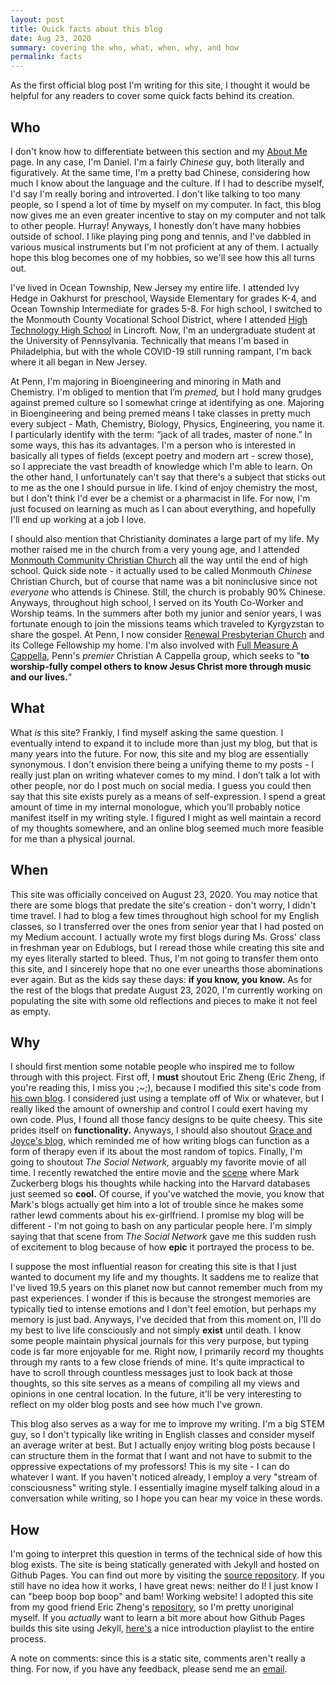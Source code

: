 ```yaml
---
layout: post
title: Quick facts about this blog
date: Aug 23, 2020
summary: covering the who, what, when, why, and how
permalink: facts
---
```


As the first official blog post I'm writing for this site, I thought it would be helpful for any readers to cover some quick facts behind its creation.

## Who
I don't know how to differentiate between this section and my <a href="{{ site.url }}{{ site.baseurl }}/about.html">About Me</a> page. In any case, I'm Daniel. I'm a fairly *Chinese* guy, both literally and figuratively. At the same time, I'm a pretty bad Chinese, considering how much I know about the language and the culture. If I had to describe myself, I'd say I'm really boring and introverted. I don't like talking to too many people, so I spend a lot of time by myself on my computer. In fact, this blog now gives me an even greater incentive to stay on my computer and not talk to other people. Hurray! Anyways, I honestly don't have many hobbies outside of school. I like playing ping pong and tennis, and I've dabbled in various musical instruments but I'm not proficient at any of them. I actually hope this blog becomes one of my hobbies, so we'll see how this all turns out.

I've lived in Ocean Township, New Jersey my entire life. I attended Ivy Hedge in Oakhurst for preschool, Wayside Elementary for grades K-4, and Ocean Township Intermediate for grades 5-8. For high school, I switched to the Monmouth County Vocational School District, where I attended [High Technology High School](http://www.hths.mcvsd.org/) in Lincroft. Now, I'm an undergraduate student at the University of Pennsylvania. Technically that means I'm based in Philadelphia, but with the whole COVID-19 still running rampant, I'm back where it all began in New Jersey.

At Penn, I'm majoring in Bioengineering and minoring in Math and Chemistry. I'm obliged to mention that I’m *premed,* but I hold many grudges against premed culture so I somewhat cringe at identifying as one. Majoring in Bioengineering and being premed means I take classes in pretty much every subject - Math, Chemistry, Biology, Physics, Engineering, you name it. I particularly identify with the term: “jack of all trades, master of none.” In some ways, this has its advantages. I'm a person who is interested in basically all types of fields (except poetry and modern art - screw those), so I appreciate the vast breadth of knowledge which I'm able to learn. On the other hand, I unfortunately can't say that there's a subject that sticks out to me as the one I should pursue in life. I kind of enjoy chemistry the most, but I don't think I'd ever be a chemist or a pharmacist in life. For now, I'm just focused on learning as much as I can about everything, and hopefully I'll end up working at a job I love.

I should also mention that Christianity dominates a large part of my life. My mother raised me in the church from a very young age, and I attended [Monmouth Community Christian Church](https://www.mccc.org/home/) all the way until the end of high school. Quick side note - it actually used to be called Monmouth *Chinese* Christian Church, but of course that name was a bit noninclusive since not *everyone* who attends is Chinese. Still, the church is probably 90% Chinese. Anyways, throughout high school, I served on its Youth Co-Worker and Worship teams. In the summers after both my junior and senior years, I was fortunate enough to join the missions teams which traveled to Kyrgyzstan to share the gospel. At Penn, I now consider [Renewal Presbyterian Church](https://renewalchurch.org/?fbclid=IwAR3IyuyLjbrmxgTlFWF-DdOKa3EZ5x4o6ZuSOPFVKDLKdiZQesC_IIVChJo) and its College Fellowship my home. I'm also involved with [Full Measure A Cappella](http://www.full-measure.org/), Penn's *premier* Christian A Cappella group, which seeks to "**to worship-fully compel others to know Jesus Christ more through music and our lives.**"

## What
What *is* this site? Frankly, I find myself asking the same question. I eventually intend to expand it to include more than just my blog, but that is many years into the future. For now, this site and my blog are essentially synonymous. I don't envision there being a unifying theme to my posts - I really just plan on writing whatever comes to my mind. I don’t talk a lot with other people, nor do I post much on social media. I guess you could then say that this site exists purely as a means of self-expression. I spend a great amount of time in my internal monologue, which you’ll probably notice manifest itself in my writing style. I figured I might as well maintain a record of my thoughts somewhere, and an online blog seemed much more feasible for me than a physical journal.

## When
This site was officially conceived on August 23, 2020. You may notice that there are some blogs that predate the site's creation - don't worry, I didn't time travel. I had to blog a few times throughout high school for my English classes, so I transferred over the ones from senior year that I had posted on my Medium account. I actually wrote my first blogs during Ms. Gross' class in freshman year on Edublogs, but I reread those while creating this site and my eyes literally started to bleed. Thus, I'm not going to transfer them onto this site, and I sincerely hope that no one ever unearths those abominations ever again. But as the kids say these days: **if you know, you know.** As for the rest of the blogs that predate August 23, 2020, I'm currently working on populating the site with some old reflections and pieces to make it not feel as empty.

## Why
I should first mention some notable people who inspired me to follow through with this project. First off, I **must** shoutout Eric Zheng (Eric Zheng, if you're reading this, I miss you ;~;), because I modified this site's code from [his own blog](https://blog.ericzheng.org/). I considered just using a template off of Wix or whatever, but I really liked the amount of ownership and control I could exert having my own code. Plus, I found all those fancy designs to be quite cheesy. This site prides itself on **functionality.** Anyways, I should also shoutout [Grace and Joyce's blog](https://www.gloriouslane.com/), which reminded me of how writing blogs can function as a form of therapy even if its about the most random of topics. Finally, I'm going to shoutout *The Social Network,* arguably my favorite movie of all time. I recently rewatched the entire movie and the [scene](https://www.youtube.com/watch?v=BPazh2kDdvA) where Mark Zuckerberg blogs his thoughts while hacking into the Harvard databases just seemed so **cool.** Of course, if you've watched the movie, you know that Mark's blogs actually get him into a lot of trouble since he makes some rather lewd comments about his ex-girlfriend. I promise my blog will be different - I'm not going to bash on any particular people here. I'm simply saying that that scene from *The Social Network* gave me this sudden rush of excitement to blog because of how **epic** it portrayed the process to be.

I suppose the most influential reason for creating this site is that I just wanted to document my life and my thoughts. It saddens me to realize that I've lived 19.5 years on this planet now but cannot remember much from my past experiences. I wonder if this is because the strongest memories are typically tied to intense emotions and I don't feel emotion, but perhaps my memory is just bad. Anyways, I've decided that from this moment on, I'll do my best to live life consciously and not simply **exist** until death. I know some people maintain physical journals for this very purpose, but typing code is far more enjoyable for me. Right now, I primarily record my thoughts through my rants to a few close friends of mine. It's quite impractical to have to scroll through countless messages just to look back at those thoughts, so this site serves as a means of compiling all my views and opinions in one central location. In the future, it'll be very interesting to reflect on my older blog posts and see how much I've grown.

This blog also serves as a way for me to improve my writing. I'm a big STEM guy, so I don't typically like writing in English classes and consider myself an average writer at best. But I actually enjoy writing blog posts because I can structure them in the format that I want and not have to submit to the oppressive expectations of my professors! This is my site - I can do whatever I want. If you haven't noticed already, I employ a very "stream of consciousness" writing style. I essentially imagine myself talking aloud in a conversation while writing, so I hope you can hear my voice in these words.

## How
I'm going to interpret this question in terms of the technical side of how this blog exists. The site is being statically generated with Jekyll and hosted on Github Pages. You can find out more by visiting the [source repository](https://github.com/degeneratepineapples/degeneratepineapples.github.io). If you still have no idea how it works, I have great news: neither do I! I just know I can "beep boop bop boop" and bam! Working website! I adopted this site from my good friend Eric Zheng's [repository](https://github.com/air-wreck/eng4-blog), so I'm pretty unoriginal myself. If you *actually* want to learn a bit more about how Github Pages builds this site using Jekyll, [here's](https://www.youtube.com/watch?v=T1itpPvFWHI&list=PLLAZ4kZ9dFpOPV5C5Ay0pHaa0RJFhcmcB) a nice introduction playlist to the entire process.

A note on comments: since this is a static site, comments aren't really a thing. For now, if you have any feedback, please send me an <a href="mailto:dadu@seas.upenn.edu">email</a>.
